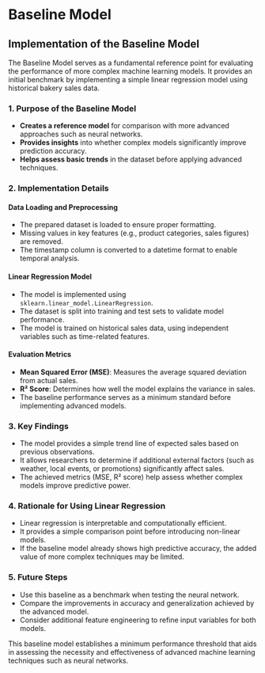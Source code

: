 # Baseline Model

## Implementation of the Baseline Model

The Baseline Model serves as a fundamental reference point for evaluating the performance of more complex machine learning models. It provides an initial benchmark by implementing a simple linear regression model using historical bakery sales data.

### 1. Purpose of the Baseline Model
- **Creates a reference model** for comparison with more advanced approaches such as neural networks.
- **Provides insights** into whether complex models significantly improve prediction accuracy.
- **Helps assess basic trends** in the dataset before applying advanced techniques.

### 2. Implementation Details

#### Data Loading and Preprocessing
- The prepared dataset is loaded to ensure proper formatting.
- Missing values in key features (e.g., product categories, sales figures) are removed.
- The timestamp column is converted to a datetime format to enable temporal analysis.

#### Linear Regression Model
- The model is implemented using `sklearn.linear_model.LinearRegression`.
- The dataset is split into training and test sets to validate model performance.
- The model is trained on historical sales data, using independent variables such as time-related features.

#### Evaluation Metrics
- **Mean Squared Error (MSE)**: Measures the average squared deviation from actual sales.
- **R² Score**: Determines how well the model explains the variance in sales.
- The baseline performance serves as a minimum standard before implementing advanced models.

### 3. Key Findings
- The model provides a simple trend line of expected sales based on previous observations.
- It allows researchers to determine if additional external factors (such as weather, local events, or promotions) significantly affect sales.
- The achieved metrics (MSE, R² score) help assess whether complex models improve predictive power.

### 4. Rationale for Using Linear Regression
- Linear regression is interpretable and computationally efficient.
- It provides a simple comparison point before introducing non-linear models.
- If the baseline model already shows high predictive accuracy, the added value of more complex techniques may be limited.

### 5. Future Steps
- Use this baseline as a benchmark when testing the neural network.
- Compare the improvements in accuracy and generalization achieved by the advanced model.
- Consider additional feature engineering to refine input variables for both models.

This baseline model establishes a minimum performance threshold that aids in assessing the necessity and effectiveness of advanced machine learning techniques such as neural networks.
